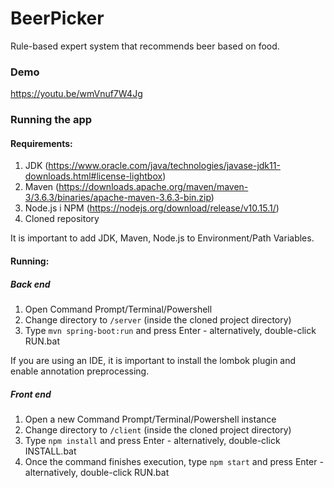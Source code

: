 # BeerPicker
Rule-based expert system that recommends beer based on food.

### Demo

https://youtu.be/wmVnuf7W4Jg

### Running the app

#### Requirements:

1. JDK (https://www.oracle.com/java/technologies/javase-jdk11-downloads.html#license-lightbox)
2. Maven (https://downloads.apache.org/maven/maven-3/3.6.3/binaries/apache-maven-3.6.3-bin.zip)
3. Node.js i NPM (https://nodejs.org/download/release/v10.15.1/)
4. Cloned repository

It is important to add JDK, Maven, Node.js to Environment/Path Variables.

#### Running:

##### Back end

1. Open Command Prompt/Terminal/Powershell
2. Change directory to `/server` (inside the cloned project directory)
3. Type `mvn spring-boot:run` and press Enter - alternatively, double-click RUN.bat

If you are using an IDE, it is important to install the lombok plugin and enable annotation preprocessing.

##### Front end

1. Open a new Command Prompt/Terminal/Powershell instance
2. Change directory to `/client` (inside the cloned project directory)
3. Type `npm install` and press Enter - alternatively, double-click INSTALL.bat
4. Once the command finishes execution, type `npm start` and press Enter - alternatively, double-click RUN.bat
